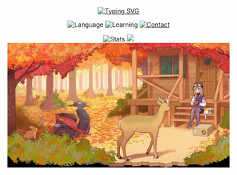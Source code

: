 <div align="center">
</div>

<div align="center">
  <a href="https://git.io/typing-svg">
    <img 
      src="https://readme-typing-svg.herokuapp.com?font=MiSans&duration=1000&pause=2998&color=62CF27&center=true&vCenter=true&width=300&lines=std%3A%3Aenable_if;%E9%9D%A2%E5%AF%B9%E5%A4%A9%E7%81%BE%EF%BC%8C%E6%88%91%E4%BB%AC%E5%B9%B6%E9%9D%9E%E6%97%A0%E8%AE%A1%E5%8F%AF%E6%96%BD%E3%80%82"
      alt="Typing SVG" />
    </a>
  </a>
  <p>
    <img src="https://img.shields.io/badge/language-C++-blue.svg" alt="Language">
    <img src="https://img.shields.io/badge/learning-C++-green.svg" alt="Learning">
    <a href="mailto:contact@enable-if.com">
      <img 
        src="https://img.shields.io/badge/contact-contact%40enable--if.com-lightgrey.svg" 
        alt="Contact">
      </a>
  </p>
</div>

<p align="center">
  <img src="https://github-readme-stats.vercel.app/api?username=enable-if&show_icons=true" alt="Stats" width="400" />
  <img src="https://github-readme-stats.vercel.app/api/top-langs/?username=enable-if&layout=compact&langs_count=6" />
  <!-- <img src="https://github-readme-stats.vercel.app/api/top-langs/?username=enable-if" alt="Top Langs" width="320" /> -->
  <img src="images/background.jpg" alt="background" width="850px">
</p>
